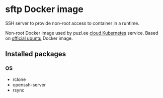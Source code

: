 # sftp Docker image

SSH server to provide non-root access to container in a runtime.

Non-root Docker image used by puzl.ee [cloud Kubernetes](https://puzl.ee) service. Based on [official ubuntu](https://hub.docker.com/_/ubuntu) Docker image.

## Installed packages
### OS
- rclone
- openssh-server
- rsync

